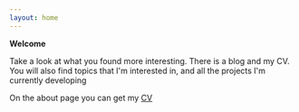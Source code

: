 ```yaml
---
layout: home
---
```


**Welcome**

Take a look at what you found more interesting. There is a blog and my CV. You will also find topics that I'm interested in, and all the projects I'm currently developing

On the about page you can get my [CV](cv)
